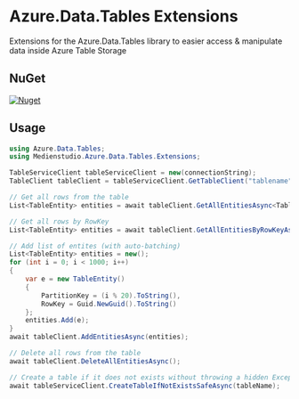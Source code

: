 # Azure.Data.Tables Extensions
Extensions for the Azure.Data.Tables library to easier access &amp; manipulate data inside Azure Table Storage

## NuGet
[![Nuget](https://img.shields.io/nuget/v/Medienstudio.Azure.Data.Tables.Extensions?label=Medienstudio.Azure.Data.Tables.Extensions%20on%20NuGet)](https://www.nuget.org/packages/Medienstudio.Azure.Data.Tables.Extensions/)

## Usage

```csharp
using Azure.Data.Tables;
using Medienstudio.Azure.Data.Tables.Extensions;

TableServiceClient tableServiceClient = new(connectionString);
TableClient tableClient = tableServiceClient.GetTableClient("tablename");

// Get all rows from the table
List<TableEntity> entities = await tableClient.GetAllEntitiesAsync<TableEntity>();

// Get all rows by RowKey
List<TableEntity> entities = await tableClient.GetAllEntitiesByRowKeyAsync<TableEntity>("MyRowKey");

// Add list of entites (with auto-batching)
List<TableEntity> entities = new();
for (int i = 0; i < 1000; i++)
{
    var e = new TableEntity()
    {
        PartitionKey = (i % 20).ToString(),
        RowKey = Guid.NewGuid().ToString()
    };
    entities.Add(e);
}
await tableClient.AddEntitiesAsync(entities);

// Delete all rows from the table
await tableClient.DeleteAllEntitiesAsync();

// Create a table if it does not exists without throwing a hidden Exception that Application Insights will track
await tableServiceClient.CreateTableIfNotExistsSafeAsync(tableName);
```
